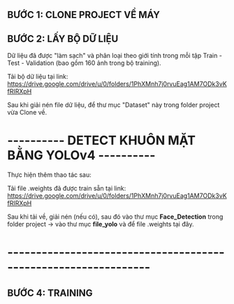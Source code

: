 ## BƯỚC 1: CLONE PROJECT VỀ MÁY

## BƯỚC 2: LẤY BỘ DỮ LIỆU

Dữ liệu đã được "làm sạch" và phân loại theo giới tính trong mỗi tập Train - Test - Validation (bao gồm 160 ảnh trong bộ training).

Tải bộ dữ liệu tại link: https://drive.google.com/drive/u/0/folders/1PhXMnh7j0rvuEag1AM7ODk3vKfRIRXpH

Sau khi giải nén file dữ liệu, để thư mục "Dataset" này trong folder project vừa Clone về.

# ---------- DETECT KHUÔN MẶT BẰNG YOLOv4 ----------

Thực hiện thêm thao tác sau:

Tải file .weights đã được train sẵn tại link: https://drive.google.com/drive/u/0/folders/1PhXMnh7j0rvuEag1AM7ODk3vKfRIRXpH

Sau khi tải về, giải nén (nếu có), sau đó vào thư mục **Face_Detection** trong folder project -> vào thư mục **file_yolo** và để file .weights tại đây.

# ---------------------------------------------------------------

## BƯỚC 4: TRAINING
